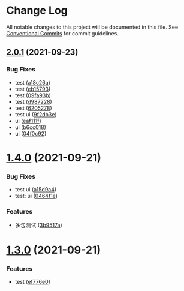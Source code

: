 # Change Log

All notable changes to this project will be documented in this file.
See [Conventional Commits](https://conventionalcommits.org) for commit guidelines.

## [2.0.1](https://coding.jd.com/selling-front/shop-c-components/compare/v1.4.1...v2.0.1) (2021-09-23)


### Bug Fixes

* test ([a18c26a](https://coding.jd.com/selling-front/shop-c-components/commits/a18c26a18715e569ef176e52549e71247613de66))
* test ([eb15793](https://coding.jd.com/selling-front/shop-c-components/commits/eb157932e87f72f1d408b38b5fc3467338d33d2b))
* test ([09fa93b](https://coding.jd.com/selling-front/shop-c-components/commits/09fa93b3dd58b3ee8261112a03b641861168610b))
* test ([d987228](https://coding.jd.com/selling-front/shop-c-components/commits/d987228644a595f8345eb96ba37195c195989d3c))
* test ([6205278](https://coding.jd.com/selling-front/shop-c-components/commits/6205278f116d401e696a740ead1d69d4834619dc))
* test ui ([9f2db3e](https://coding.jd.com/selling-front/shop-c-components/commits/9f2db3e4d75e82070a2f1ff9c548203b2c6a1b47))
* ui ([eaf111f](https://coding.jd.com/selling-front/shop-c-components/commits/eaf111fa63e73b5df82f053bdc917eb189393f52))
* ui ([b6cc018](https://coding.jd.com/selling-front/shop-c-components/commits/b6cc018073bd409f424ad45d68e234ac8ff37656))
* ui ([04f0c92](https://coding.jd.com/selling-front/shop-c-components/commits/04f0c92824940bff0a358c50c3a9d6095f41d702))





# [1.4.0](https://coding.jd.com/selling-front/shop-c-components/compare/v1.3.0...v1.4.0) (2021-09-21)


### Bug Fixes

* test ui ([a15d9a4](https://coding.jd.com/selling-front/shop-c-components/commits/a15d9a42ac6a26a296955e4debc942f66c727fab))
* test: ui ([0464f1e](https://coding.jd.com/selling-front/shop-c-components/commits/0464f1ea16ceb706397b1b1daa1bc6dbd722f334))


### Features

* 多包测试 ([3b9517a](https://coding.jd.com/selling-front/shop-c-components/commits/3b9517ac6cda7e78f938bccf8282814bb0131604))





# [1.3.0](https://coding.jd.com/selling-front/shop-c-components/compare/v1.2.31...v1.3.0) (2021-09-21)


### Features

* test ([ef776e0](https://coding.jd.com/selling-front/shop-c-components/commits/ef776e0bb098553c719db25bc445a0850c97db39))
